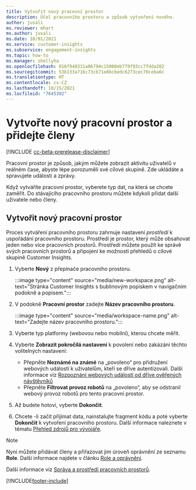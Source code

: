 ```yaml
---
title: Vytvořit nový pracovní prostor
description: Účel pracovního prostoru a způsob vytvoření nového.
author: jusali
ms.reviewer: mhart
ms.author: jusali
ms.date: 10/01/2021
ms.service: customer-insights
ms.subservice: engagement-insights
ms.topic: how-to
ms.manager: shellyha
ms.openlocfilehash: 816f948331a06794c15000eb779f93cc7fdda202
ms.sourcegitcommit: 53b133a716c73cb71e8bcbedc6273cec70ceba6c
ms.translationtype: HT
ms.contentlocale: cs-CZ
ms.lasthandoff: 10/15/2021
ms.locfileid: "7645302"
---
```

# <a name="create-a-new-workspace-and-add-members"></a>Vytvořte nový pracovní prostor a přidejte členy

[!INCLUDE [cc-beta-prerelease-disclaimer](includes/cc-beta-prerelease-disclaimer.md)]

Pracovní prostor je způsob, jakým můžete zobrazit aktivitu uživatelů v reálném čase, abyste lépe porozuměli své cílové skupině. Zde ukládáte a spravujete události a zprávy.

Když vytváříte pracovní prostor, vyberete typ dat, na která se chcete zaměřit. Do stávajícího pracovního prostoru můžete kdykoli přidat další uživatele nebo členy. 

## <a name="create-a-new-workspace"></a>Vytvořit nový pracovní prostor

Proces vytváření pracovního prostoru zahrnuje nastavení *prostředí* k uspořádání pracovního prostoru. Prostředí je prostor, který může obsahovat jeden nebo více pracovních prostorů. Prostředí můžete použít ke správě svých pracovních prostorů a připojení ke možnosti přehledů o cílové skupině Customer Insights.

1. Vyberte **Nový** z přepínače pracovního prostoru.

   :::image type="content" source="media/new-workspace.png" alt-text="Stránka Customer Insights s bublinovým popiskem v navigačním podokně a popisem.":::

1. V podokně **Pracovní prostor** zadejte **Název pracovního prostoru**.

   :::image type="content" source="media/workspace-name.png" alt-text="Zadejte název pracovního prostoru.":::

1. Vyberte typ platformy (webovou nebo mobilní), kterou chcete měřit.

1. Vyberte **Zobrazit pokročilá nastavení** k povolení nebo zakázání těchto volitelných nastavení:

   - Přepněte **Neznámé na známé** na „povoleno“ pro přidružení webových událostí k uživatelům, kteří se dříve autentizovali. Další informace viz [Rozpoznání webových událostí od dříve ověřených návštěvníků](unknown-to-known.md)
   - Přepněte **Filtrovat provoz robotů** na „povoleno“, aby se odstranil webový provoz robotů pro tento pracovní prostor. 

1. Až budete hotovi, vyberte **Dokončit**. 

1. Chcete -li začít přijímat data, nainstalujte fragment kódu a poté vyberte **Dokončit** k vytvoření pracovního prostoru. Další informace naleznete v tématu [Přehled zdrojů pro vývojáře](developer-resources.md).

> [!NOTE]
> Nyní můžete přidávat členy a přiřazovat jim úroveň oprávnění ze seznamu **Role**. Další informace najdete v článku [Role a oprávnění](user-roles.md). 

Další informace viz [Správa a prostředí pracovních prostorů](manage-environments-workspaces.md).


[!INCLUDE[footer-include](../includes/footer-banner.md)]
